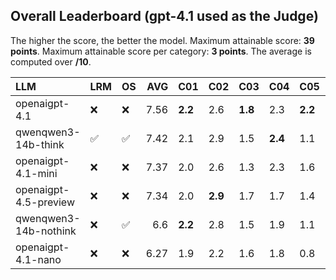 ## Overall Leaderboard (gpt-4.1 used as the Judge)

The higher the score, the better the model.
Maximum attainable score: **39 points**. Maximum attainable score per category: **3 points**.
The average is computed over **/10**.

| LLM                   | LRM                | OS                 |   AVG | C01     | C02     | C03     | C04     | C05     | C06     | C07     | C08     | C09     | C10     | C11     | C12     |   C13 |
|:----------------------|:-------------------|:-------------------|------:|:--------|:--------|:--------|:--------|:--------|:--------|:--------|:--------|:--------|:--------|:--------|:--------|------:|
| openaigpt-4.1         | :x:                | :x:                |  7.56 | **2.2** | 2.6     | **1.8** | 2.3     | **2.2** | 2.8     | 2.4     | 1.6     | 2.8     | 1.2     | **2.3** | **2.8** |  26.2 |
| qwenqwen3-14b-think   | :white_check_mark: | :white_check_mark: |  7.42 | 2.1     | 2.9     | 1.5     | **2.4** | 1.1     | 2.7     | 2.4     | 2.2     | 2.7     | 1.5     | 2.2     | 2.5     |  27.5 |
| openaigpt-4.1-mini    | :x:                | :x:                |  7.37 | 2.0     | 2.6     | 1.3     | 2.3     | 1.6     | 2.8     | 2.3     | **2.2** | 2.8     | 1.1     | 2.2     | 2.7     |  26.5 |
| openaigpt-4.5-preview | :x:                | :x:                |  7.34 | 2.0     | **2.9** | 1.7     | 1.7     | 1.4     | 2.8     | **2.5** | 1.8     | 2.8     | **1.6** | 2.3     | 2.4     |  27.2 |
| qwenqwen3-14b-nothink | :x:                | :white_check_mark: |  6.6  | **2.2** | 2.8     | 1.5     | 1.9     | 1.1     | **2.9** | 2.2     | 0.5     | **2.9** | 1.0     | 2.2     | 2.2     |  25.5 |
| openaigpt-4.1-nano    | :x:                | :x:                |  6.27 | 1.9     | 2.2     | 1.6     | 1.8     | 0.8     | 2.2     | 1.7     | 1.0     | **2.9** | **1.6** | 1.6     | 2.6     |  26   |